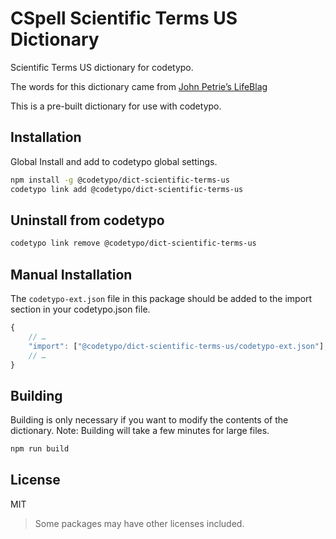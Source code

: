 # CSpell Scientific Terms US Dictionary

Scientific Terms US dictionary for codetypo.

The words for this dictionary came from [John Petrie’s LifeBlag](http://www.jpetrie.net/scientific-word-list-for-spell-checkersspelling-dictionaries/)

This is a pre-built dictionary for use with codetypo.

## Installation

Global Install and add to codetypo global settings.

```sh
npm install -g @codetypo/dict-scientific-terms-us
codetypo link add @codetypo/dict-scientific-terms-us
```

## Uninstall from codetypo

```sh
codetypo link remove @codetypo/dict-scientific-terms-us
```

## Manual Installation

The `codetypo-ext.json` file in this package should be added to the import section in your codetypo.json file.

```javascript
{
    // …
    "import": ["@codetypo/dict-scientific-terms-us/codetypo-ext.json"],
    // …
}
```

## Building

Building is only necessary if you want to modify the contents of the dictionary. Note: Building will take a few minutes for large files.

```sh
npm run build
```

## License

MIT

> Some packages may have other licenses included.

<!--- codetypo:ignore Petrie’s --->
